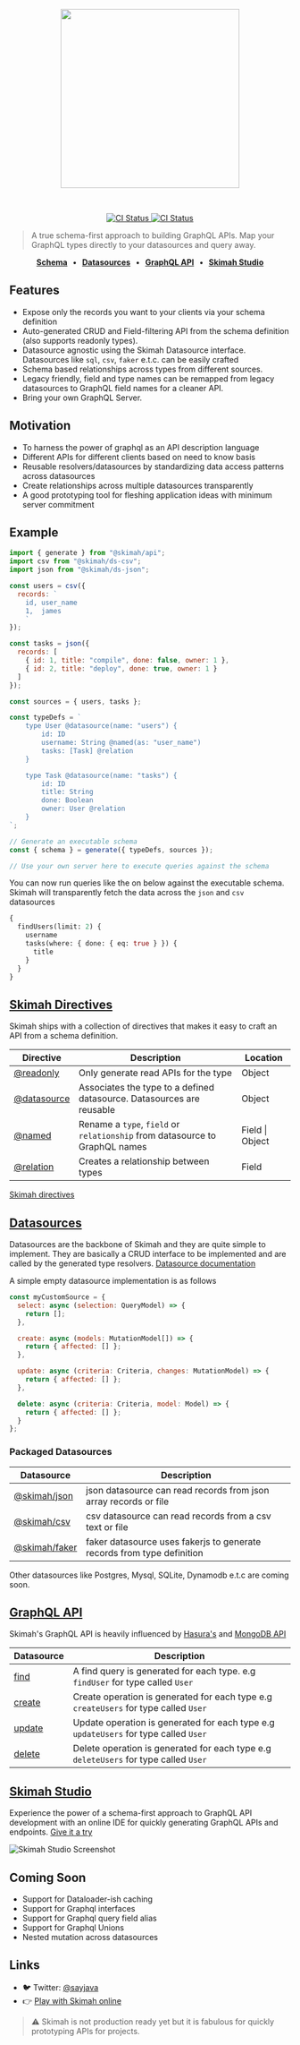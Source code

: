 <p align="center">
<img align="center" style="width:320px" src="site/static/img/logo.svg"/></p>
<br/>
<p align="center">
<a href="#">
<img src="https://github.com/sayjava/skimah/workflows/CI/badge.svg" alt="CI Status">
</a>
<a href="#">
<img src="https://github.com/sayjava/skimah/workflows/github%20pages/badge.svg" alt="CI Status">
</a>
</p>

> A true schema-first approach to building GraphQL APIs. Map your GraphQL types directly to your datasources and query away.

<p align="center">
  <strong>
    <a href="site/docs/schema.md">Schema<a/>
    &nbsp;&nbsp;&bull;&nbsp;&nbsp;
    <a href="site/docs/datasources.md">Datasources<a/>
    &nbsp;&nbsp;&bull;&nbsp;&nbsp;
    <a href="site/docs/api.md">GraphQL API<a/>
    &nbsp;&nbsp;&bull;&nbsp;&nbsp;
    <a href="https://studio.skimah.dev">Skimah Studio<a/>
  </strong>
</p>

## Features

- Expose only the records you want to your clients via your schema definition
- Auto-generated CRUD and Field-filtering API from the schema definition (also supports readonly types).
- Datasource agnostic using the Skimah Datasource interface. Datasources like `sql`, `csv`, `faker` e.t.c. can be easily crafted
- Schema based relationships across types from different sources.
- Legacy friendly, field and type names can be remapped from legacy datasources to GraphQL field names for a cleaner API.
- Bring your own GraphQL Server.

## Motivation

- To harness the power of graphql as an API description language
- Different APIs for different clients based on need to know basis
- Reusable resolvers/datasources by standardizing data access patterns across datasources
- Create relationships across multiple datasources transparently
- A good prototyping tool for fleshing application ideas with minimum server commitment

## Example

```javascript
import { generate } from "@skimah/api";
import csv from "@skimah/ds-csv";
import json from "@skimah/ds-json";

const users = csv({
  records: `
    id, user_name
    1,  james
    `
});

const tasks = json({
  records: [
    { id: 1, title: "compile", done: false, owner: 1 },
    { id: 2, title: "deploy", done: true, owner: 1 }
  ]
});

const sources = { users, tasks };

const typeDefs = `
    type User @datasource(name: "users") {
        id: ID
        username: String @named(as: "user_name")
        tasks: [Task] @relation
    }

    type Task @datasource(name: "tasks") {
        id: ID
        title: String
        done: Boolean
        owner: User @relation
    }
`;

// Generate an executable schema
const { schema } = generate({ typeDefs, sources });

// Use your own server here to execute queries against the schema
```

You can now run queries like the on below against the executable schema. Skimah will transparently fetch the data across the `json` and `csv` datasources

```graphql
{
  findUsers(limit: 2) {
    username
    tasks(where: { done: { eq: true } }) {
      title
    }
  }
}
```

## [Skimah Directives](site/docs/schema.md)

Skimah ships with a collection of directives that makes it easy to craft an API from a schema definition.

| Directive                          | Description                                                                 | Location        |
| ---------------------------------- | --------------------------------------------------------------------------- | --------------- |
| [@readonly](site/docs/schema.md)   | Only generate read APIs for the type                                        | Object          |
| [@datasource](site/docs/schema.md) | Associates the type to a defined datasource. Datasources are reusable       | Object          |
| [@named](site/docs/schema.md)      | Rename a `type`, `field` or `relationship` from datasource to GraphQL names | Field \| Object |
| [@relation](site/docs/schema.md)   | Creates a relationship between types                                        | Field           |

[Skimah directives](site/docs/schema.md)

## [Datasources](site/docs/schema.md)

Datasources are the backbone of Skimah and they are quite simple to implement. They are basically a CRUD interface to be implemented and are called by the generated type resolvers. [Datasource documentation](site/docs/schema.md)

A simple empty datasource implementation is as follows

```javascript
const myCustomSource = {
  select: async (selection: QueryModel) => {
    return [];
  },

  create: async (models: MutationModel[]) => {
    return { affected: [] };
  },

  update: async (criteria: Criteria, changes: MutationModel) => {
    return { affected: [] };
  },

  delete: async (criteria: Criteria, model: Model) => {
    return { affected: [] };
  }
};
```

### Packaged Datasources

| Datasource        | Description                                                            |
| ----------------- | ---------------------------------------------------------------------- |
| [@skimah/json]()  | json datasource can read records from json array records or file       |
| [@skimah/csv]()   | csv datasource can read records from a csv text or file                |
| [@skimah/faker]() | faker datasource uses fakerjs to generate records from type definition |

Other datasources like Postgres, Mysql, SQLite, Dynamodb e.t.c are coming soon.

## [GraphQL API](site/docs/api.md)

Skimah's GraphQL API is heavily influenced by [Hasura's](https://hasura.io) and [MongoDB API](https://docs.mongodb.com/manual/tutorial/query-documents/)

| Datasource                        | Description                                                                          |
| --------------------------------- | ------------------------------------------------------------------------------------ |
| [find](site/docs/api.md#find)     | A find query is generated for each type. e.g `findUser` for type called `User`       |
| [create](site/docs/api.md#create) | Create operation is generated for each type e.g `createUsers` for type called `User` |
| [update](site/docs/api.md#update) | Update operation is generated for each type e.g `updateUsers` for type called `User` |
| [delete](site/docs/api.md#delete) | Delete operation is generated for each type e.g `deleteUsers` for type called `User` |

## [Skimah Studio](https://studio.skimah.dev)

Experience the power of a schema-first approach to GraphQL API development with an online IDE for quickly generating GraphQL APIs and endpoints. [Give it a try](https://studio.skimah.dev)

![Skimah Studio Screenshot](site/static/img/screenshot.png)

## Coming Soon

- Support for Dataloader-ish caching
- Support for Graphql interfaces
- Support for Graphql query field alias
- Support for Graphql Unions
- Nested mutation across datasources

## Links

- 🐦 Twitter: [@sayjava](https://twitter.com/sayjava)
- 👉 [Play with Skimah online](https://studio.skimah.dev)

> ⚠️ Skimah is not production ready yet but it is fabulous for quickly prototyping APIs for projects.
